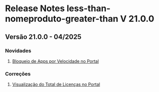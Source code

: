 # Release Notes less-than-nomeproduto-greater-than V 21.0.0

## **Versão 21.0.0 - 04/2025**


### **Novidades**

1. [Bloqueio de Apps por Velocidade no Portal](Bloqueio-De-Apps-Por-Velocidade-No-Portal.md)

### **Correções**

1. [Visualização do Total de Licenças no Portal](Visualização-Do-Total-De-Licenças-No-Portal.md)
